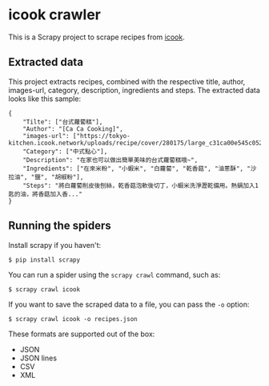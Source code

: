 # icook crawler
This is a Scrapy project to scrape recipes from [icook](https://icook.tw/).

## Extracted data

This project extracts recipes, combined with the respective title, author, images-url, category, description, ingredients and steps.
The extracted data looks like this sample:


    {
        "Tilte": ["台式蘿蔔糕"], 
        "Author": "[Ca Ca Cooking]", 
        "images-url": ["https://tokyo-kitchen.icook.network/uploads/recipe/cover/280175/large_c31ca00e545c0521.jpg"], 
        "Category": ["中式點心"], 
        "Description": "在家也可以做出簡單美味的台式蘿蔔糕哦~", 
        "Ingredients": ["在來米粉", "小蝦米", "白蘿蔔", "乾香菇", "油蔥酥", "沙拉油", "鹽", "胡椒粉"], 
        "Steps": "將白蘿蔔削皮後刨絲，乾香菇泡軟後切丁，小蝦米洗淨瀝乾備用。熱鍋加入1匙的油，將香菇加入香..."
    }

## Running the spiders
Install scrapy if you haven't:

    $ pip install scrapy
You can run a spider using the `scrapy crawl` command, such as:

    $ scrapy crawl icook
If you want to save the scraped data to a file, you can pass the `-o` option:
    
    $ scrapy crawl icook -o recipes.json

These formats are supported out of the box:
* JSON
* JSON lines
* CSV
* XML